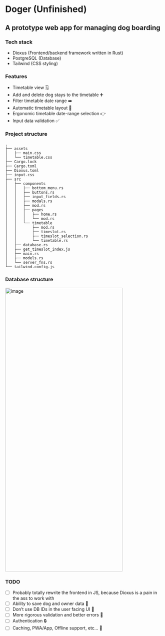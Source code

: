 # Doger (Unfinished)
## A prototype web app for managing dog boarding

[](https://github.com/user-attachments/assets/fea76227-aa4f-45ce-9c7d-39e1b0026c4f)

### Tech stack
- Dioxus (Frontend/backend framework written in Rust)
- PostgreSQL (Database)
- Tailwind (CSS styling)

### Features
- Timetable view 🗓️
- Add and delete dog stays to the timetable ➕
- Filter timetable date range ➡️ 
- Automatic timetable layout  🤖
- Ergonomic timetable date-range selection 👉
- Input data validation ✅

### Project structure
```
.
├── assets
│   ├── main.css
│   └── timetable.css
├── Cargo.lock
├── Cargo.toml
├── Dioxus.toml
├── input.css
├── src
│   ├── components
│   │   ├── bottom_menu.rs
│   │   ├── buttons.rs
│   │   ├── input_fields.rs
│   │   ├── modals.rs
│   │   ├── mod.rs
│   │   ├── pages
│   │   │   ├── home.rs
│   │   │   └── mod.rs
│   │   └── timetable
│   │       ├── mod.rs
│   │       ├── timeslot.rs
│   │       ├── timeslot_selection.rs
│   │       └── timetable.rs
│   ├── database.rs
│   ├── get_timeslot_index.js
│   ├── main.rs
│   ├── models.rs
│   └── server_fns.rs
└── tailwind.config.js
```
### Database structure

<img width="375" height="907" alt="image" src="https://github.com/user-attachments/assets/bd136d58-e25c-4923-aebe-9d30298c8b33" />

### TODO
- [ ] Probably totally rewrite the frontend in JS, because Dioxus is a pain in the ass to work with
- [ ] Ability to save dog and owner data 🐶
- [ ] Don’t use DB IDs in the user facing UI 🔢
- [ ] More rigorous validation and better errors 📐
- [ ] Authentication 🔒
- [ ] Caching, PWA/App, Offline support, etc… 🤷
